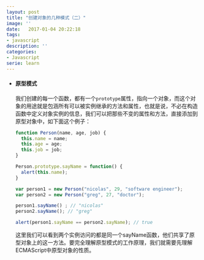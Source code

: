 ```yaml
---
layout: post
title: "创建对象的几种模式（二）"
image: ''
date:   2017-01-04 20:22:18
tags:
- javascript
description: ''
categories:
- Javascript
serie: learn
---
```


- #### 原型模式

  我们创建的每一个函数，都有一个`prototype`属性，指向一个对象，而这个对象的用途就是包涵所有可以被实例继承的方法和属性，也就是说，不必在构造函数中定义对象实例的信息，我们可以把那些不变的属性和方法，直接添加到原型对象中，如下面这个例子：

  ```javascript
  function Person(name, age, job) {
    this.name = name;
    this.age = age;
    this.job = job;
  }

  Person.prototype.sayName = function() {
    alert(this.name);
  }

  var person1 = new Person("nicolas", 29, "software engineer");
  var person2 = new Person("greg", 27, "doctor");

  person1.sayName() ; // "nicolas"
  person2.sayName(); // "greg"

  alert(person1.sayName == person2.sayName); // true
  ```

  这里我们可以看到两个实例访问的都是同一个sayName函数，他们共享了原型对象上的这一方法。要完全理解原型模式的工作原理，我们就需要先理解ECMAScript中原型对象的性质。

  ​